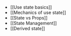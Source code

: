 - [[Use state basics]]
- [[Mechanics of use state]]
- [[State vs Props]]
- [[State Management]]
- [[Derived state]]
